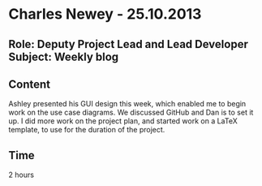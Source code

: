 Charles Newey - 25.10.2013
===============
Role: Deputy Project Lead and Lead Developer
Subject: Weekly blog
---------------

Content
-------
Ashley presented his GUI design this week, which enabled me to begin work on the use case diagrams. We discussed GitHub and Dan is to set it up. I did more work on the project plan, and started work on a LaTeX template, to use for the duration of the project.

Time
----
2 hours
